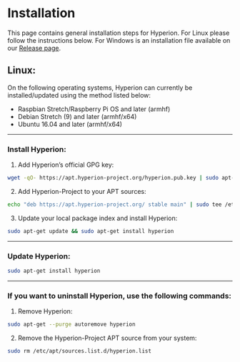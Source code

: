 
# Installation

This page contains general installation steps for Hyperion. For Linux please follow the instructions below. For Windows is an installation file available on our [Release page](https://github.com/hyperion-project/hyperion.ng/releases).

## Linux:
On the following operating systems, Hyperion can currently be installed/updated using the method listed below:
- Raspbian Stretch/Raspberry Pi OS and later (armhf)
- Debian Stretch (9) and later (armhf/x64)
- Ubuntu 16.04 and later (armhf/x64)

***

### Install Hyperion:
1. Add Hyperion’s official GPG key:
```bash
wget -qO- https://apt.hyperion-project.org/hyperion.pub.key | sudo apt-key add -
```

2. Add Hyperion-Project to your APT sources:
```bash
echo "deb https://apt.hyperion-project.org/ stable main" | sudo tee /etc/apt/sources.list.d/hyperion.list
```

3. Update your local package index and install Hyperion:
```bash
sudo apt-get update && sudo apt-get install hyperion
```
***

### Update Hyperion:
```bash
sudo apt-get install hyperion
```
***

### If you want to uninstall Hyperion, use the following commands:
1. Remove Hyperion:
```bash
sudo apt-get --purge autoremove hyperion
```

2. Remove the Hyperion-Project APT source from your system:
```bash
sudo rm /etc/apt/sources.list.d/hyperion.list
```
